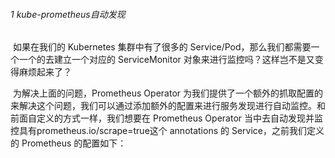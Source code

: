 ###### 1     kube-prometheus自动发现      

​    如果在我们的 Kubernetes 集群中有了很多的 Service/Pod，那么我们都需要一个一个的去建立一个对应的 ServiceMonitor 对象来进行监控吗？这样岂不是又变得麻烦起来了？

​    为解决上面的问题，Prometheus Operator 为我们提供了一个额外的抓取配置的来解决这个问题，我们可以通过添加额外的配置来进行服务发现进行自动监控。和前面自定义的方式一样，我们想要在 Prometheus Operator 当中去自动发现并监控具有prometheus.io/scrape=true这个 annotations 的 Service，之前我们定义的 Prometheus 的配置如下：

